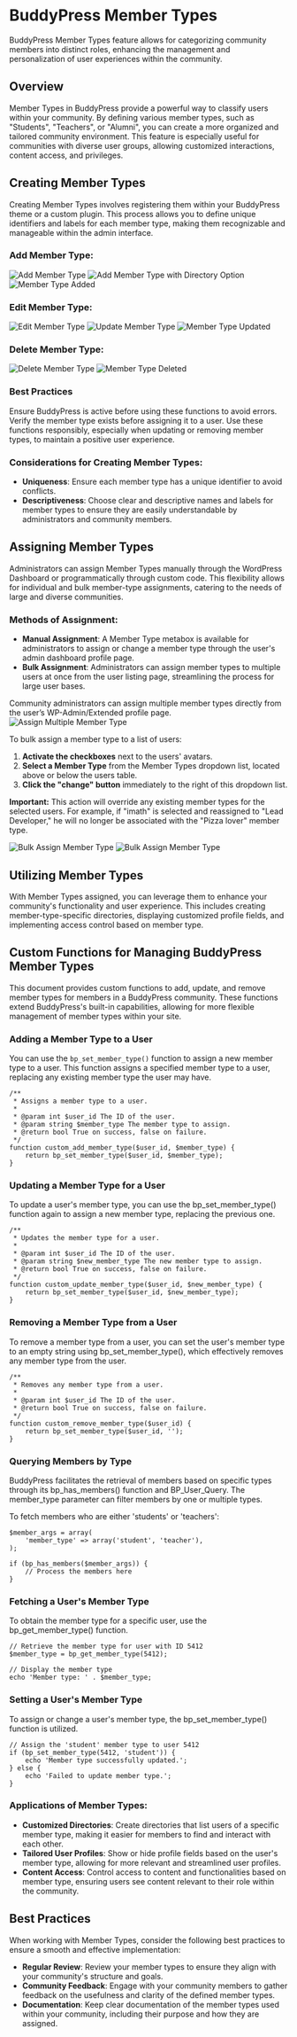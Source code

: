 # BuddyPress Member Types

BuddyPress Member Types feature allows for categorizing community members into distinct roles, enhancing the management and personalization of user experiences within the community.

## Overview

Member Types in BuddyPress provide a powerful way to classify users within your community. By defining various member types, such as "Students", "Teachers", or "Alumni", you can create a more organized and tailored community environment. This feature is especially useful for communities with diverse user groups, allowing customized interactions, content access, and privileges.

## Creating Member Types

Creating Member Types involves registering them within your BuddyPress theme or a custom plugin. This process allows you to define unique identifiers and labels for each member type, making them recognizable and manageable within the admin interface.

### Add Member Type:
![Add Member Type](../../assets/add-member-type.png)
![Add Member Type with Directory Option](../../assets/add-member-type-custom-slug.png)
![Member Type Added](../../assets/add-member-type-success.png)

### Edit Member Type:

![Edit Member Type](../../assets/edit-member-type.png)
![Update Member Type](../../assets/update-form-member-types.png)
![Member Type Updated](../../assets/edit-member-type-success.png)

### Delete Member Type:

![Delete Member Type](../../assets/delete-member-type.png)
![Member Type Deleted](../../assets/delete-member-type-success.png)

###  Best Practices
Ensure BuddyPress is active before using these functions to avoid errors.
Verify the member type exists before assigning it to a user.
Use these functions responsibly, especially when updating or removing member types, to maintain a positive user experience.

### Considerations for Creating Member Types:
- **Uniqueness**: Ensure each member type has a unique identifier to avoid conflicts.
- **Descriptiveness**: Choose clear and descriptive names and labels for member types to ensure they are easily understandable by administrators and community members.

## Assigning Member Types

Administrators can assign Member Types manually through the WordPress Dashboard or programmatically through custom code. This flexibility allows for individual and bulk member-type assignments, catering to the needs of large and diverse communities.

### Methods of Assignment:
- **Manual Assignment**: A Member Type metabox is available for administrators to assign or change a member type through the user's admin dashboard profile page.
- **Bulk Assignment**: Administrators can assign member types to multiple users at once from the user listing page, streamlining the process for large user bases.

Community administrators can assign multiple member types directly from the user’s WP-Admin/Extended profile page.
![Assign Multiple Member Type](../../assets/multiple-member-types-01.png)

To bulk assign a member type to a list of users:

1. **Activate the checkboxes** next to the users' avatars.
2. **Select a Member Type** from the Member Types dropdown list, located above or below the users table.
3. **Click the "change" button** immediately to the right of this dropdown list.

**Important:** This action will override any existing member types for the selected users. For example, if "imath" is selected and reassigned to "Lead Developer," he will no longer be associated with the "Pizza lover" member type.


![Bulk Assign Member Type](../../assets/multiple-member-types-02.png)
![Bulk Assign Member Type](../../assets/multiple-member-types-03.png)

## Utilizing Member Types

With Member Types assigned, you can leverage them to enhance your community's functionality and user experience. This includes creating member-type-specific directories, displaying customized profile fields, and implementing access control based on member type.

## Custom Functions for Managing BuddyPress Member Types

This document provides custom functions to add, update, and remove member types for members in a BuddyPress community. These functions extend BuddyPress's built-in capabilities, allowing for more flexible management of member types within your site.

### Adding a Member Type to a User

You can use the `bp_set_member_type()` function to assign a new member type to a user. This function assigns a specified member type to a user, replacing any existing member type the user may have.
```
/**
 * Assigns a member type to a user.
 *
 * @param int $user_id The ID of the user.
 * @param string $member_type The member type to assign.
 * @return bool True on success, false on failure.
 */
function custom_add_member_type($user_id, $member_type) {
    return bp_set_member_type($user_id, $member_type);
}
```

### Updating a Member Type for a User
To update a user's member type, you can use the bp_set_member_type() function again to assign a new member type, replacing the previous one.
```
/**
 * Updates the member type for a user.
 *
 * @param int $user_id The ID of the user.
 * @param string $new_member_type The new member type to assign.
 * @return bool True on success, false on failure.
 */
function custom_update_member_type($user_id, $new_member_type) {
    return bp_set_member_type($user_id, $new_member_type);
}
```
### Removing a Member Type from a User
To remove a member type from a user, you can set the user's member type to an empty string using bp_set_member_type(), which effectively removes any member type from the user.
```
/**
 * Removes any member type from a user.
 *
 * @param int $user_id The ID of the user.
 * @return bool True on success, false on failure.
 */
function custom_remove_member_type($user_id) {
    return bp_set_member_type($user_id, '');
}
```

### Querying Members by Type
BuddyPress facilitates the retrieval of members based on specific types through its bp_has_members() function and BP_User_Query. The member_type parameter can filter members by one or multiple types.

To fetch members who are either 'students' or 'teachers':
```
$member_args = array(
    'member_type' => array('student', 'teacher'),
);

if (bp_has_members($member_args)) {
    // Process the members here
}
```
### Fetching a User's Member Type
To obtain the member type for a specific user, use the bp_get_member_type() function.
```
// Retrieve the member type for user with ID 5412
$member_type = bp_get_member_type(5412);

// Display the member type
echo 'Member type: ' . $member_type;
```

### Setting a User's Member Type
To assign or change a user's member type, the bp_set_member_type() function is utilized.
```
// Assign the 'student' member type to user 5412
if (bp_set_member_type(5412, 'student')) {
    echo 'Member type successfully updated.';
} else {
    echo 'Failed to update member type.';
}
```


### Applications of Member Types:
- **Customized Directories**: Create directories that list users of a specific member type, making it easier for members to find and interact with each other.
- **Tailored User Profiles**: Show or hide profile fields based on the user's member type, allowing for more relevant and streamlined user profiles.
- **Content Access**: Control access to content and functionalities based on member type, ensuring users see content relevant to their role within the community.

## Best Practices

When working with Member Types, consider the following best practices to ensure a smooth and effective implementation:
- **Regular Review**: Review your member types to ensure they align with your community's structure and goals.
- **Community Feedback**: Engage with your community members to gather feedback on the usefulness and clarity of the defined member types.
- **Documentation**: Keep clear documentation of the member types used within your community, including their purpose and how they are assigned.
